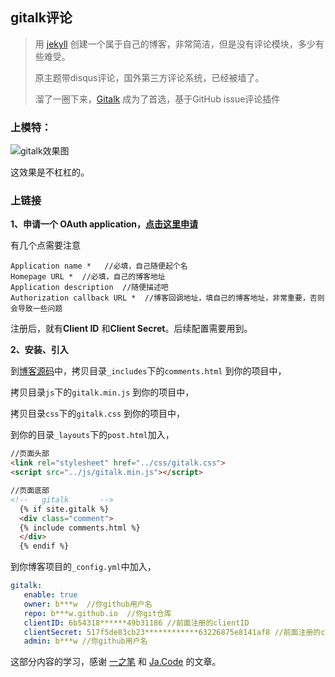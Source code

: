 

## gitalk评论

>用 [jekyll](https://github.com/barryclark/jekyll-now) 创建一个属于自己的博客，非常简洁，但是没有评论模块，多少有些难受。
>
>原主题带disqus评论，国外第三方评论系统，已经被墙了。
>
>溜了一圈下来，[Gitalk](https://gitalk.github.io/) 成为了首选，基于GitHub issue评论插件  



### 上模特：

 ![gitalk效果图](https://tva1.sinaimg.cn/large/007S8ZIlgy1ge65i60cjfj31980cgjs7.jpg)

这效果是不杠杠的。



### 上链接

**1、申请一个 OAuth application，[点击这里申请](https://github.com/settings/applications/new)**

有几个点需要注意

``````
Application name *   //必填，自己随便起个名
Homepage URL *  //必填，自己的博客地址
Application description  //随便描述吧
Authorization callback URL *  //博客回调地址，填自己的博客地址，非常重要，否则会导致一些问题
``````

注册后，就有**Client ID** 和**Client Secret**。后续配置需要用到。



**2、安装、引入**

到[博客源码](https://github.com/bytew/bytew.github.io)中，拷贝目录`_includes`下的`comments.html` 到你的项目中，

拷贝目录`js`下的`gitalk.min.js` 到你的项目中，

拷贝目录`css`下的`gitalk.css` 到你的项目中，

到你的目录`_layouts`下的`post.html`加入，

```html
//页面头部
<link rel="stylesheet" href="../css/gitalk.css">
<script src="../js/gitalk.min.js"></script>

//页面底部
<!--   gitalk       -->
  {% if site.gitalk %}
  <div class="comment">
  {% include comments.html %}
  </div>
  {% endif %}
```

到你博客项目的`_config.yml`中加入，

``````yaml
gitalk:
   enable: true
   owner: b***w  //你github用户名
   repo: b***w.github.io  //你git仓库
   clientID: 6b54318******49b31186 //前面注册的clientID
   clientSecret: 517f5de83cb23************63226875e8141af8 //前面注册的clientSecret
   admin: b***w //你github用户名
``````



这部分内容的学习，感谢 [一之笔](https://yizibi.github.io/2018/09/26/Mac-%E4%B8%80%E6%AD%A5%E4%B8%80%E6%AD%A5%E6%95%99%E4%BD%A0%E5%9C%A8Jekyll%E5%8D%9A%E5%AE%A2%E6%B7%BB%E5%8A%A0%E8%AF%84%E8%AE%BA%E7%B3%BB%E7%BB%9F/)  和 [Ja.Code](https://jacobpan3g.github.io/cn/2017/07/17/gitment-in-jekyll/) 的文章。